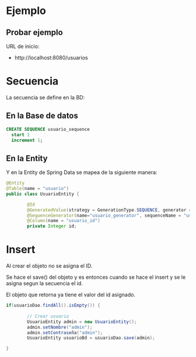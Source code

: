 # Ejemplo

## Probar ejemplo
URL de inicio:
- http://localhost:8080/usuarios

# Secuencia
La secuencia se define en la BD:

## En la Base de datos
```sql
CREATE SEQUENCE usuario_sequence
  start 1
  increment 1;     
```

## En la Entity

Y en la Entity de Spring Data se mapea de la siguiente manera:

```java   
@Entity
@Table(name = "usuario")
public class UsuarioEntity {

        @Id
        @GeneratedValue(strategy = GenerationType.SEQUENCE, generator = "usuario_generator")
        @SequenceGenerator(name="usuario_generator", sequenceName = "usuario_sequence",  allocationSize=1)
        @Column(name = "usuario_id")
        private Integer id;
```

# Insert

Al crear el objeto no se asigna el ID.

Se hace el save() del objeto y es entonces cuando se hace el insert y se le asigna segun la secuencia el id.

El objeto que retorna ya tiene el valor del id asignado.

```java        
if(usuarioDao.findAll().isEmpty()) {
        	
        // Crear usuario
        UsuarioEntity admin = new UsuarioEntity();
        admin.setNombre("admin");
        admin.setContraseña("admin");
        UsuarioEntity usuarioBd = usuarioDao.save(admin);    		

}
```
